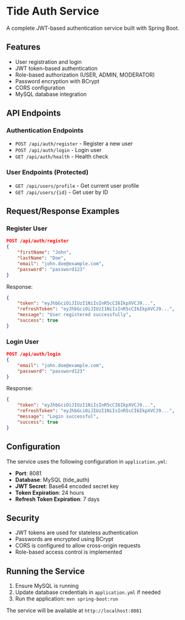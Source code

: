 # Tide Auth Service

A complete JWT-based authentication service built with Spring Boot.

## Features

- User registration and login
- JWT token-based authentication
- Role-based authorization (USER, ADMIN, MODERATOR)
- Password encryption with BCrypt
- CORS configuration
- MySQL database integration

## API Endpoints

### Authentication Endpoints

- `POST /api/auth/register` - Register a new user
- `POST /api/auth/login` - Login user
- `GET /api/auth/health` - Health check

### User Endpoints (Protected)

- `GET /api/users/profile` - Get current user profile
- `GET /api/users/{id}` - Get user by ID

## Request/Response Examples

### Register User
```json
POST /api/auth/register
{
    "firstName": "John",
    "lastName": "Doe",
    "email": "john.doe@example.com",
    "password": "password123"
}
```

Response:
```json
{
    "token": "eyJhbGciOiJIUzI1NiIsInR5cCI6IkpXVCJ9...",
    "refreshToken": "eyJhbGciOiJIUzI1NiIsInR5cCI6IkpXVCJ9...",
    "message": "User registered successfully",
    "success": true
}
```

### Login User
```json
POST /api/auth/login
{
    "email": "john.doe@example.com",
    "password": "password123"
}
```

Response:
```json
{
    "token": "eyJhbGciOiJIUzI1NiIsInR5cCI6IkpXVCJ9...",
    "refreshToken": "eyJhbGciOiJIUzI1NiIsInR5cCI6IkpXVCJ9...",
    "message": "Login successful",
    "success": true
}
```

## Configuration

The service uses the following configuration in `application.yml`:

- **Port**: 8081
- **Database**: MySQL (tide_auth)
- **JWT Secret**: Base64 encoded secret key
- **Token Expiration**: 24 hours
- **Refresh Token Expiration**: 7 days

## Security

- JWT tokens are used for stateless authentication
- Passwords are encrypted using BCrypt
- CORS is configured to allow cross-origin requests
- Role-based access control is implemented

## Running the Service

1. Ensure MySQL is running
2. Update database credentials in `application.yml` if needed
3. Run the application: `mvn spring-boot:run`

The service will be available at `http://localhost:8081` 